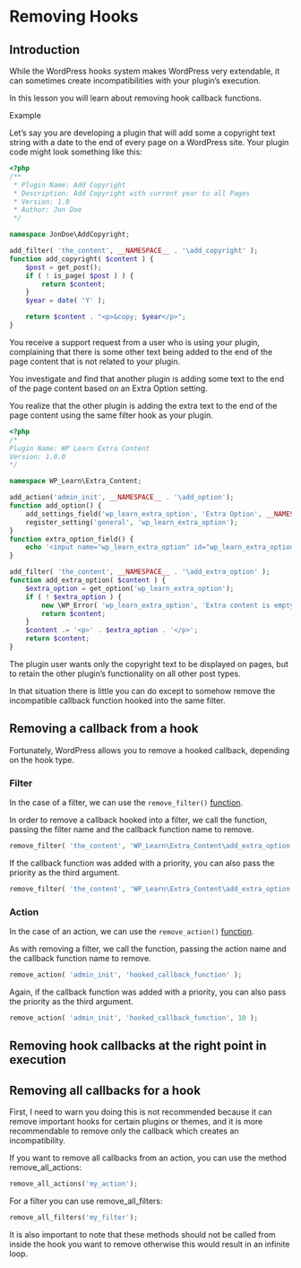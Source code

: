 # Removing Hooks

## Introduction

While the WordPress hooks system makes WordPress very extendable, it can sometimes create incompatibilities with your plugin’s execution.

In this lesson you will learn about removing hook callback functions.

Example

Let’s say you are developing a plugin that will add some a copyright text string with a date to the end of every page on a WordPress site. Your plugin code might look something like this:

```php
<?php
/**
 * Plugin Name: Add Copyright
 * Description: Add Copyright with current year to all Pages
 * Version: 1.0
 * Author: Jon Doe
 */

namespace JonDoe\AddCopyright;

add_filter( 'the_content', __NAMESPACE__ . '\add_copyright' );
function add_copyright( $content ) {
	$post = get_post();
	if ( ! is_page( $post ) ) {
		return $content;
	}
	$year = date( 'Y' );

	return $content . "<p>&copy; $year</p>";
}
```

You receive a support request from a user who is using your plugin, complaining that there is some other text being added to the end of the page content that is not related to your plugin. 

You investigate and find that another plugin is adding some text to the end of the page content based on an Extra Option setting. 

You realize that the other plugin is adding the extra text to the end of the page content using the same filter hook as your plugin.

```php
<?php
/*
Plugin Name: WP Learn Extra Content
Version: 1.0.0
*/

namespace WP_Learn\Extra_Content;

add_action('admin_init', __NAMESPACE__ . '\add_option');
function add_option() {
	add_settings_field('wp_learn_extra_option', 'Extra Option', __NAMESPACE__ . '\extra_option_field', 'general');
	register_setting('general', 'wp_learn_extra_option');
}
function extra_option_field() {
	echo '<input name="wp_learn_extra_option" id="wp_learn_extra_option" type="text" value="' . get_option('wp_learn_extra_option') . '" />';
}

add_filter( 'the_content', __NAMESPACE__ . '\add_extra_option' );
function add_extra_option( $content ) {
	$extra_option = get_option('wp_learn_extra_option');
	if ( ! $extra_option ) {
		new \WP_Error( 'wp_learn_extra_option', 'Extra content is empty.' );
		return $content;
	}
	$content .= '<p>' . $extra_option . '</p>';
	return $content;
}
```

The plugin user wants only the copyright text to be displayed on pages, but to retain the other plugin’s functionality on all other post types.

In that situation there is little you can do except to somehow remove the incompatible callback function hooked into the same filter.

## Removing a callback from a hook

Fortunately, WordPress allows you to remove a hooked callback, depending on the hook type.

### Filter

In the case of a filter, we can use the `remove_filter()` [function](https://developer.wordpress.org/reference/functions/remove_filter/).

In order to remove a callback hooked into a filter, we call the function, passing the filter name and the callback function name to remove. 

```php
remove_filter( 'the_content', 'WP_Learn\Extra_Content\add_extra_option' );
```

If the callback function was added with a priority, you can also pass the priority as the third argument.

```php
remove_filter( 'the_content', 'WP_Learn\Extra_Content\add_extra_option', 10 );
```

### Action

In the case of an action, we can use the `remove_action()` [function](https://developer.wordpress.org/reference/functions/remove_action/).

As with removing a filter, we call the function, passing the action name and the callback function name to remove.

```php
remove_action( 'admin_init', 'hooked_callback_function' );
```

Again, if the callback function was added with a priority, you can also pass the priority as the third argument.

```php
remove_action( 'admin_init', 'hooked_callback_function', 10 );
```

## Removing hook callbacks at the right point in execution

## Removing all callbacks for a hook
First, I need to warn you doing this is not recommended because it can remove important hooks for certain plugins or themes, and it is more recommendable to remove only the callback which creates an incompatibility.

If you want to remove all callbacks from an action, you can use the method remove_all_actions:

```php
remove_all_actions('my_action');
```

For a filter you can use remove_all_filters:

```php
remove_all_filters('my_filter');
```

It is also important to note that these methods should not be called from inside the hook you want to remove otherwise this would result in an infinite loop.